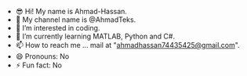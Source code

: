 - 😎 Hi! My name is Ahmad-Hassan.
- 👋 My channel name is @AhmadTeks.
- 👀 I’m interested in coding.
- 🌱 I’m currently learning MATLAB, Python and C#.
- 📫 How to reach me ... mail at "ahmadhassan74435425@gmail.com".
- 😄 Pronouns: No
- ⚡ Fun fact: No

<!---
AhmadTeks/AhmadTeks is a ✨ special ✨ repository because its `README.md` (this file) appears on your GitHub profile.
You can click the Preview link to take a look at your changes.
--->
